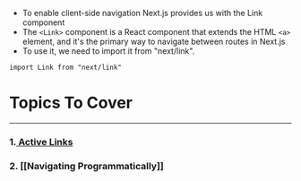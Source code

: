 - To enable client-side navigation Next.js provides us with the Link component
- The `<Link>` component is a React component that extends the HTML `<a>` element, and it's the primary way to navigate between routes in Next.js
- To use it, we need to import it from "next/link".
```
import Link from "next/link"
```

# Topics To Cover 
****
### 1.[ Active Links](https://www.youtube.com/watch?v=jzD1mUd35a0&list=PLC3y8-rFHvwjOKd6gdf4QtV1uYNiQnruI&index=20)
### 2. [[Navigating Programmatically]]



